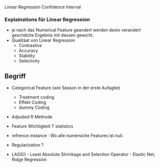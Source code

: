 Linear Regression
Confidence Interval 
### Explainations für Linear Regression 
  - je nach das Numerical Feature geandert werden desto verandert geschätzte Ergebnis mit dessen gewicht. 
  - Qualitäat von Linear Regression
    - Contrastive 
    - Accuracy 
    - Stability
    - Selectivity
  
  
  
  
  
  
  
  
  
  
  
  
  
  
  
  
  
  
  
  
  ## Begriff 
  - Categorical Feature (wie Season in der erste Aufagbe)
    - Treatment coding 
    - Effekt Coding
    - dummy Coding 
    
 - Adjusted R Methode 
 - Feature Wichtigkeit T statistics 
 - refrence instance : Wo alle numersiche Features ist null.  
 - Regularization ?
 - LASSO  - Least Absolute Shrinkage and Selection Operator -  Elastic Net, Ridge Regression
 
